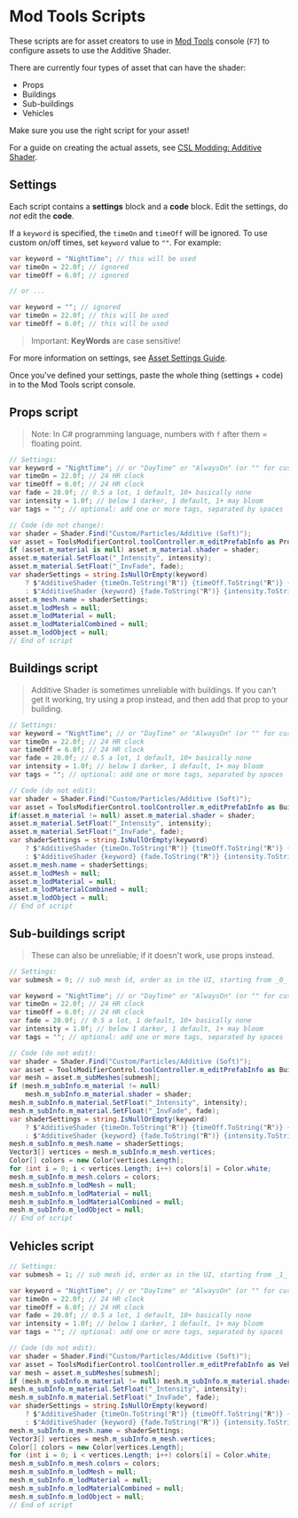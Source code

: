 # Mod Tools Scripts

These scripts are for asset creators to use in [Mod Tools](https://steamcommunity.com/sharedfiles/filedetails/?id=450877484)
console (`F7`) to configure assets to use the Additive Shader.

There are currently four types of asset that can have the shader:

* Props
* Buildings
* Sub-buildings
* Vehicles

Make sure you use the right script for your asset!

For a guide on creating the actual assets, see [CSL Modding: Additive Shader](https://cslmodding.info/mod/additive-shader/).

## Settings

Each script contains a **settings** block and a **code** block. Edit the settings,
do _not_ edit the **code**.

If a `keyword` is specified, the `timeOn` and `timeOff` will be ignored. To use
custom on/off times, set `keyword` value to `""`. For example:

```cs
var keyword = "NightTime"; // this will be used
var timeOn = 22.0f; // ignored
var timeOff = 6.0f; // ignored

// or ...

var keyword = ""; // ignored
var timeOn = 22.0f; // this will be used
var timeOff = 6.0f; // this will be used
```

> Important: **KeyWords** are case sensitive!

For more information on settings, see [Asset Settings Guide](./SETTINGS.md).

Once you've defined your settings, paste the whole thing (settings + code)
in to the Mod Tools script console.

## Props script

> Note: In C# programming language, numbers with `f` after them = floating point.

```cs
// Settings:
var keyword = "NightTime"; // or "DayTime" or "AlwaysOn" (or "" for custom times)
var timeOn = 22.0f; // 24 HR clock
var timeOff = 6.0f; // 24 HR clock
var fade = 20.0f; // 0.5 a lot, 1 default, 10+ basically none
var intensity = 1.0f; // below 1 darker, 1 default, 1+ may bloom
var tags = ""; // optional: add one or more tags, separated by spaces

// Code (do not change):
var shader = Shader.Find("Custom/Particles/Additive (Soft)");
var asset = ToolsModifierControl.toolController.m_editPrefabInfo as PropInfo;
if (asset.m_material is null) asset.m_material.shader = shader;
asset.m_material.SetFloat("_Intensity", intensity);
asset.m_material.SetFloat("_InvFade", fade);
var shaderSettings = string.IsNullOrEmpty(keyword)
    ? $"AdditiveShader {timeOn.ToString("R")} {timeOff.ToString("R")} {fade.ToString("R")} {intensity.ToString("R")} {tags}"
    : $"AdditiveShader {keyword} {fade.ToString("R")} {intensity.ToString("R")} {tags}";
asset.m_mesh.name = shaderSettings;
asset.m_lodMesh = null;
asset.m_lodMaterial = null;
asset.m_lodMaterialCombined = null;
asset.m_lodObject = null;
// End of script
```

## Buildings script

> Additive Shader is sometimes unreliable with buildings. If you can't get it
working, try using a prop instead, and then add that prop to your building.

```cs
// Settings:
var keyword = "NightTime"; // or "DayTime" or "AlwaysOn" (or "" for custom times)
var timeOn = 22.0f; // 24 HR clock
var timeOff = 6.0f; // 24 HR clock
var fade = 20.0f; // 0.5 a lot, 1 default, 10+ basically none
var intensity = 1.0f; // below 1 darker, 1 default, 1+ may bloom
var tags = ""; // optional: add one or more tags, separated by spaces

// Code (do not edit):
var shader = Shader.Find("Custom/Particles/Additive (Soft)");
var asset = ToolsModifierControl.toolController.m_editPrefabInfo as BuildingInfo;
if(asset.m_material != null) asset.m_material.shader = shader;
asset.m_material.SetFloat("_Intensity", intensity);
asset.m_material.SetFloat("_InvFade", fade);
var shaderSettings = string.IsNullOrEmpty(keyword)
    ? $"AdditiveShader {timeOn.ToString("R")} {timeOff.ToString("R")} {fade.ToString("R")} {intensity.ToString("R")} {tags}"
    : $"AdditiveShader {keyword} {fade.ToString("R")} {intensity.ToString("R")} {tags}";
asset.m_mesh.name = shaderSettings;
asset.m_lodMesh = null;
asset.m_lodMaterial = null;
asset.m_lodMaterialCombined = null;
asset.m_lodObject = null;
// End of script
```

## Sub-buildings script

> These can also be unreliable; if it doesn't work, use props instead.

```cs
// Settings:
var submesh = 0; // sub mesh id, order as in the UI, starting from _0_

var keyword = "NightTime"; // or "DayTime" or "AlwaysOn" (or "" for custom times)
var timeOn = 22.0f; // 24 HR clock
var timeOff = 6.0f; // 24 HR clock
var fade = 20.0f; // 0.5 a lot, 1 default, 10+ basically none
var intensity = 1.0f; // below 1 darker, 1 default, 1+ may bloom
var tags = ""; // optional: add one or more tags, separated by spaces

// Code (do not edit):
var shader = Shader.Find("Custom/Particles/Additive (Soft)");
var asset = ToolsModifierControl.toolController.m_editPrefabInfo as BuildingInfo;
var mesh = asset.m_subMeshes[submesh];
if (mesh.m_subInfo.m_material != null)
    mesh.m_subInfo.m_material.shader = shader;
mesh.m_subInfo.m_material.SetFloat("_Intensity", intensity);
mesh.m_subInfo.m_material.SetFloat("_InvFade", fade);
var shaderSettings = string.IsNullOrEmpty(keyword)
    ? $"AdditiveShader {timeOn.ToString("R")} {timeOff.ToString("R")} {fade.ToString("R")} {intensity.ToString("R")} {tags}"
    : $"AdditiveShader {keyword} {fade.ToString("R")} {intensity.ToString("R")} {tags}";
mesh.m_subInfo.m_mesh.name = shaderSettings;
Vector3[] vertices = mesh.m_subInfo.m_mesh.vertices;
Color[] colors = new Color[vertices.Length];
for (int i = 0; i < vertices.Length; i++) colors[i] = Color.white;
mesh.m_subInfo.m_mesh.colors = colors;
mesh.m_subInfo.m_lodMesh = null;
mesh.m_subInfo.m_lodMaterial = null;
mesh.m_subInfo.m_lodMaterialCombined = null;
mesh.m_subInfo.m_lodObject = null;
// End of script
```

## Vehicles script

```cs
// Settings:
var submesh = 1; // sub mesh id, order as in the UI, starting from _1_

var keyword = "NightTime"; // or "DayTime" or "AlwaysOn" (or "" for custom times)
var timeOn = 22.0f; // 24 HR clock
var timeOff = 6.0f; // 24 HR clock
var fade = 20.0f; // 0.5 a lot, 1 default, 10+ basically none
var intensity = 1.0f; // below 1 darker, 1 default, 1+ may bloom
var tags = ""; // optional: add one or more tags, separated by spaces

// Code (do not edit):
var shader = Shader.Find("Custom/Particles/Additive (Soft)");
var asset = ToolsModifierControl.toolController.m_editPrefabInfo as VehicleInfo;
var mesh = asset.m_subMeshes[submesh];
if (mesh.m_subInfo.m_material != null) mesh.m_subInfo.m_material.shader = shader;
mesh.m_subInfo.m_material.SetFloat("_Intensity", intensity);
mesh.m_subInfo.m_material.SetFloat("_InvFade", fade);
var shaderSettings = string.IsNullOrEmpty(keyword)
    ? $"AdditiveShader {timeOn.ToString("R")} {timeOff.ToString("R")} {fade.ToString("R")} {intensity.ToString("R")} {tags}"
    : $"AdditiveShader {keyword} {fade.ToString("R")} {intensity.ToString("R")} {tags}";
mesh.m_subInfo.m_mesh.name = shaderSettings;
Vector3[] vertices = mesh.m_subInfo.m_mesh.vertices;
Color[] colors = new Color[vertices.Length];
for (int i = 0; i < vertices.Length; i++) colors[i] = Color.white;
mesh.m_subInfo.m_mesh.colors = colors;
mesh.m_subInfo.m_lodMesh = null;
mesh.m_subInfo.m_lodMaterial = null;
mesh.m_subInfo.m_lodMaterialCombined = null;
mesh.m_subInfo.m_lodObject = null;
// End of script
```

